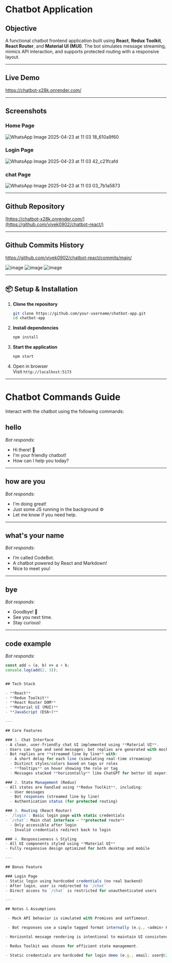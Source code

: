 # Chatbot Application

## Objective

A functional chatbot frontend application built using **React**, **Redux Toolkit**, **React Router**, and **Material UI (MUI)**. The bot simulates message streaming, mimics API interaction, and supports protected routing with a responsive layout.

---

## Live Demo

https://chatbot-x28k.onrender.com/

---

## Screenshots
### Home Page
![WhatsApp Image 2025-04-23 at 11 03 18_610a9f60](https://github.com/user-attachments/assets/859f18c1-0904-4990-a209-11c09d5642f1)

### Login Page
![WhatsApp Image 2025-04-23 at 11 03 42_c21fcafd](https://github.com/user-attachments/assets/e6ab2fa2-0248-4555-ad50-9e78cd3b4c82)

### chat Page
![WhatsApp Image 2025-04-23 at 11 03 03_7b1a5873](https://github.com/user-attachments/assets/b03a9120-6322-4055-8cd6-611629d8f706)

---

## Github Repository

[https://chatbot-x28k.onrender.com/](https://github.com/vivek0902/chatbot-react/)

---
## Github Commits History

https://github.com/vivek0902/chatbot-react/commits/main/

![image](https://github.com/user-attachments/assets/73f66b4b-a7c0-4bd7-93f6-adb03ac21d1c)
![image](https://github.com/user-attachments/assets/025f1be7-f097-4329-ae0b-22e65c49faac)
![image](https://github.com/user-attachments/assets/a803215d-58d5-43c7-a010-4f47723a5e01)

---

## 📦 Setup & Installation

1. **Clone the repository**  
   ```bash
   git clone https://github.com/your-username/chatbot-app.git
   cd chatbot-app
   ```

2. **Install dependencies**  
   ```bash
   npm install
   ```

3. **Start the application**  
   ```bash
   npm start
   ```

4. Open in browser  
   Visit `http://localhost:5173`

---

# Chatbot Commands Guide

Interact with the chatbot using the following commands:

## hello
*Bot responds:*
- Hi there! 👋  
- I'm your friendly chatbot!  
- How can I help you today?

---

## how are you
*Bot responds:*
- I'm doing great!  
- Just some JS running in the background ⚙  
- Let me know if you need help.

---

## what's your name
*Bot responds:*
- I’m called CodeBot.  
- A chatbot powered by React and Markdown!  
- Nice to meet you!

---

## bye
*Bot responds:*
- Goodbye! 👋  
- See you next time.  
- Stay curious!

---



## code example

*Bot responds:*

```js
const add = (a, b) => a + b;
console.log(add(2, 3));


## Tech Stack

- **React**
- **Redux Toolkit**
- **React Router DOM**
- **Material UI (MUI)**
- **JavaScript (ES6+)**

---

## Core Features

### 1. Chat Interface
- A clean, user-friendly chat UI implemented using **Material UI**.
- Users can type and send messages; bot replies are generated with mock API calls using `setTimeout` wrapped in **Promises** to simulate latency.
- Bot replies are **streamed line by line** with:
  - A short delay for each line (simulating real-time streaming)
  - Distinct styles/colors based on tags or roles
  - **Tooltips** on hover showing the role or tag
  - Messages stacked **horizontally** like ChatGPT for better UI experience

### 2. State Management (Redux)
- All states are handled using **Redux Toolkit**, including:
  - User messages
  - Bot responses (streamed line by line)
  - Authentication status (for protected routing)

### 3. Routing (React Router)
- `/login`: Basic login page with static credentials
- `/chat`: Main chat interface – **protected route**
  - Only accessible after login
  - Invalid credentials redirect back to login

### 4. Responsiveness & Styling
- All UI components styled using **Material UI**
- Fully responsive design optimized for both desktop and mobile

---

## Bonus Feature

### Login Page
- Static login using hardcoded credentials (no real backend)
- After login, user is redirected to `/chat`
- Direct access to `/chat` is restricted for unauthenticated users

---

## Notes & Assumptions

 - Mock API behavior is simulated with Promises and setTimeout.

 - Bot responses use a simple tagged format internally (e.g., <admin> Hello), parsed and styled accordingly.

- Horizontal message rendering is intentional to maintain UI consistency and clarity.

- Redux Toolkit was chosen for efficient state management.

- Static credentials are hardcoded for login demo (e.g., email: user@123, username: pass).




